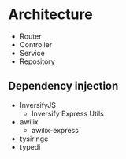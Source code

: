 # Architecture

- Router
- Controller
- Service
- Repository

## Dependency injection

- InversifyJS
  - Inversify Express Utils
- awilix
  - awilix-express
- tysiringe
- typedi
